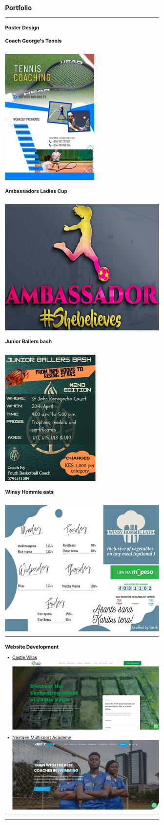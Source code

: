 ## Portfolio

---

### Poster Design 

<h3>Coach George's Tennis</h3>
<br/>
<img src="images/Coach George(Blue).jpg?raw=true" height="413"/>

<h3>Ambassadors Ladies Cup</h3>
<br/>
<img src="images/Ambassador_Snap.png?raw=true" height="413"/>

<h3>Junior Ballers bash</h3>
<br/>
<img src="images/Junior-ballers-bash_Snap.png?raw=true" height="413"/>

<h3>Winsy Hommie eats</h3>
<br/>
<img src="images/Winsy_Eats.jpg?raw=true" height="413"/>

---

### Website Development

- [Castle Villas](http://castlevillas.co.ke/)
  <br/>
	<img src="images/CastleVillas_Snap.png?raw=true"/>

 
- [Nextgen Multisport Academy](https://nextgenkenya.com/multisports/)
  <br/>
	<img src="images/Nextgen_snap.png?raw=true"/> 

---




---
<!-- Remove above link if you don't want to attibute -->
